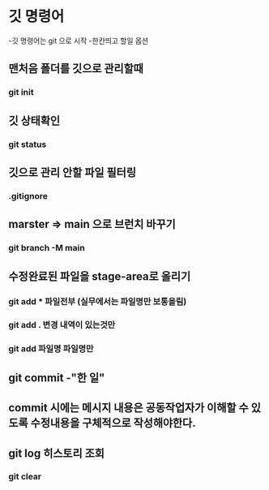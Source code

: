 # 깃 명령어
-깃 명령어는 git 으로 시작
-한칸띄고 할일 옵션
## 맨처음 폴더를 깃으로 관리할때
### git init

## 깃 상태확인
### git status
## 깃으로 관리 안할 파일 필터링
### .gitignore

## marster => main 으로 브런치 바꾸기
### git branch -M main

## 수정완료된 파일을 stage-area로 올리기
### git add * 파일전부 (실무에서는 파일명만 보통올림)
### git add . 변경 내역이 있는것만
### git add 파일명 파일명만
## git commit -"한 일"

## commit 시에는 메시지 내용은 공동작업자가 이해할 수 있도록 수정내용을 구체적으로 작성해야한다.

## git log 히스토리 조회


### git clear 
